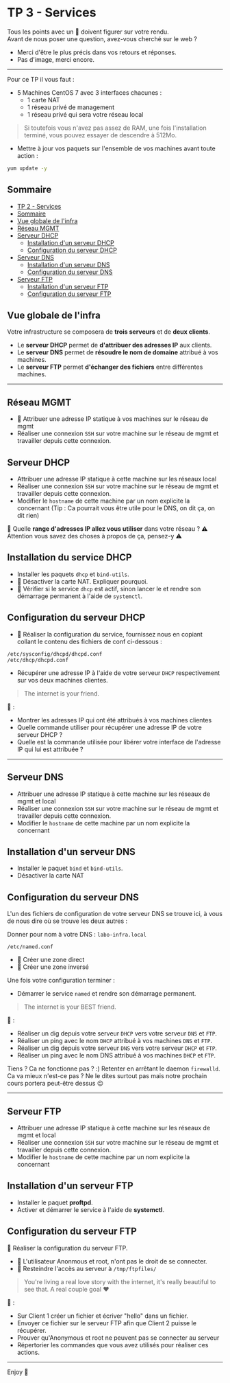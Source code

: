 # TP 3 - Services

Tous les points avec un 👀 doivent figurer sur votre rendu.  
Avant de nous poser une question, avez-vous cherché sur le web ?  

- Merci d'être le plus précis dans vos retours et réponses.
- Pas d'image, merci encore.

---

Pour ce TP il vous faut :

- 5 Machines CentOS 7 avec 3 interfaces chacunes :
  - 1 carte NAT
  - 1 réseau privé de management
  - 1 réseau privé qui sera votre réseau local

> Si toutefois vous n'avez pas assez de RAM, une fois l'installation terminé, vous pouvez essayer de descendre à 512Mo.

- Mettre à jour vos paquets sur l'ensemble de vos machines avant toute action :

```bash
yum update -y
```

## Sommaire

- [TP 2 - Services](#tp-2---services)
- [Sommaire](#sommaire)
- [Vue globale de l'infra](#vue-globale-de-l'infra)
- [Réseau MGMT](#Réseau-mgmt)
- [Serveur DHCP](#serveur-DHCP)
  - [Installation d'un serveur DHCP](#installation-d'un-serveur-dhcp)
  - [Configuration du serveur DHCP](#configuration-du-serveur-dhcp)
- [Serveur DNS](#serveur-dns)
  - [Installation d'un serveur DNS](#installation-d'un-serveur-dns)
  - [Configuration du serveur DNS](#configuration-du-serveur-dns)
- [Serveur FTP](#serveur-ftp)
  - [Installation d'un serveur FTP](#installation-d'un-serveur-ftp)
  - [Configuration du serveur FTP](#configuration-du-serveur-ftp)

## Vue globale de l'infra

Votre infrastructure se composera de **trois serveurs** et de **deux clients**.

- Le **serveur DHCP** permet de **d'attribuer des adresses IP** aux clients.
- Le **serveur DNS** permet de **résoudre le nom de domaine** attribué à vos machines.
- Le **serveur FTP** permet **d'échanger des fichiers** entre différentes machines.

---

## Réseau MGMT

- 👀 Attribuer une adresse IP statique à vos machines sur le réseau de mgmt
- Réaliser une connexion `SSH` sur votre machine sur le réseau de mgmt et travailler depuis cette connexion.

## Serveur DHCP

- Attribuer une adresse IP statique à cette machine sur les réseaux local
- Réaliser une connexion `SSH` sur votre machine sur le réseau de mgmt et travailler depuis cette connexion.
- Modifier le `hostname` de cette machine par un nom explicite la concernant (Tip : Ca pourrait vous être utile pour le DNS, on dit ça, on dit rien)

👀 Quelle **range d'adresses IP allez vous utiliser** dans votre réseau ?
⚠ Attention vous savez des choses à propos de ça, pensez-y ⚠

## Installation du service DHCP

- Installer les paquets `dhcp` et `bind-utils`.
- 👀 Désactiver la carte NAT. Expliquer pourquoi.
- 👀 Vérifier si le service `dhcp` est actif, sinon lancer le et rendre son démarrage permanent à l'aide de `systemctl`.

## Configuration du serveur DHCP

- 👀 Réaliser la configuration du service, fournissez nous en copiant collant le contenu des fichiers de conf ci-dessous :

`/etc/sysconfig/dhcpd/dhcpd.conf`  
`/etc/dhcp/dhcpd.conf`

- Récupérer une adresse IP à l'aide de votre serveur `DHCP` respectivement sur vos deux machines clientes.

> The internet is your friend.

👀 :

- Montrer les adresses IP qui ont été attribués à vos machines clientes
- Quelle commande utiliser pour récupérer une adresse IP de votre serveur DHCP ?
- Quelle est la commande utilisée pour libérer votre interface de l'adresse IP qui lui est attribuée ?

---

## Serveur DNS

- Attribuer une adresse IP statique à cette machine sur les réseaux de mgmt et local
- Réaliser une connexion `SSH` sur votre machine sur le réseau de mgmt et travailler depuis cette connexion.
- Modifier le `hostname` de cette machine par un nom explicite la concernant

## Installation d'un serveur DNS

- Installer le paquet `bind` et `bind-utils`.
- Désactiver la carte NAT

## Configuration du serveur DNS

L'un des fichiers de configuration de votre serveur DNS se trouve ici, à vous de nous dire où se trouve les deux autres :

Donner pour nom à votre DNS : `labo-infra.local`

`/etc/named.conf`

- 👀 Créer une zone direct
- 👀 Créer une zone inversé

Une fois votre configuration terminer :

- Démarrer le service `named` et rendre son démarrage permanent.

> The internet is your BEST friend.

👀 :

- Réaliser un dig depuis votre serveur `DHCP` vers votre serveur `DNS` et `FTP`.
- Réaliser un ping avec le nom `DHCP` attribué à vos machines `DNS` et `FTP`.
- Réaliser un dig depuis votre serveur `DNS` vers votre serveur `DHCP` et `FTP`.
- Réaliser un ping avec le nom DNS attribué à vos machines `DHCP` et `FTP`.

Tiens ? Ca ne fonctionne pas ? :) Retenter en arrêtant le daemon `firewalld`. Ca va mieux n'est-ce pas ? Ne le dites surtout pas mais notre prochain cours portera peut-être dessus 😉

---

## Serveur FTP

- Attribuer une adresse IP statique à cette machine sur les réseaux de mgmt et local
- Réaliser une connexion `SSH` sur votre machine sur le réseau de mgmt et travailler depuis cette connexion.
- Modifier le `hostname` de cette machine par un nom explicite la concernant

## Installation d'un serveur FTP

- Installer le paquet **proftpd**.
- Activer et démarrer le service à l'aide de **systemctl**.

## Configuration du serveur FTP

👀 Réaliser la configuration du serveur FTP.

- 👀 L'utilisateur Anonmous et root, n'ont pas le droit de se connecter.
- 👀 Resteindre l'accès au serveur à `/tmp/ftpfiles/`

> You're living a real love story with the internet, it's really beautiful to see that. A real couple goal :heart:

👀 :

- Sur Client 1 créer un fichier et écriver "hello" dans un fichier.
- Envoyer ce fichier sur le serveur FTP afin que Client 2 puisse le récupérer.
- Prouver qu'Anonymous et root ne peuvent pas se connecter au serveur
- Répertorier les commandes que vous avez utilisés pour réaliser ces actions.

---

Enjoy 🎉
